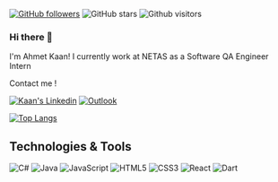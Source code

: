 [![GitHub followers](https://img.shields.io/github/followers/ahmetkaanmonun?style=social)](https://github.com/CerenBdk?tab=followers)
![GitHub stars](https://img.shields.io/github/stars/ahmetkaanmonun?style=social)
![Github visitors](https://visitor-badge.glitch.me/badge?page_id=ahmetkaanmonun.visitor-badge)

### Hi there 👋
I'm Ahmet Kaan!
I currently work at NETAS as a Software QA Engineer Intern

Contact me !

<a href="https://www.linkedin.com/in/ahmetkaanmonun/" target="_blank" rel="nofollow"><img alt="Kaan's Linkedin" src="https://img.shields.io/badge/LinkedIn-0077B5?style=for-the-badge&logo=linkedin&logoColor=white" /></a>
 <a href="mailto:ahmetkaan.monun@outlook.com" target="_blank" rel="nofollow"><img alt="Outlook" src="https://img.shields.io/badge/Microsoft_Outlook-0078D4?style=for-the-badge&logo=microsoft-outlook&logoColor=white"/></a>
 
[![Top Langs](https://github-readme-stats.vercel.app/api/top-langs/?username=ahmetkaanmonun&layout=compact)](https://github.com/anuraghazra/github-readme-stats)

## Technologies & Tools 

<img alt="C#" src="https://img.shields.io/badge/c%23-black?style=for-the-badge&logo=c-sharp&logoColor=white"></img>
<img alt="Java" src="https://img.shields.io/badge/java-black?style=for-the-badge&logo=java&logoColor=white"></img>
<img alt="JavaScript" src="https://img.shields.io/badge/javascript-black?style=for-the-badge&logo=javascript&logoColor=white"></img>
<img alt="HTML5" src="https://img.shields.io/badge/html5-black?style=for-the-badge&logo=html5&logoColor=white"></img>
<img alt="CSS3" src="https://img.shields.io/badge/css3-black?style=for-the-badge&logo=css3&logoColor=white"></img>
<img alt="React" src="https://img.shields.io/badge/react-black?style=for-the-badge&logo=react&logoColor=white"></img>
<img alt="Dart" src="https://img.shields.io/badge/dart-black?style=for-the-badge&logo=dart&logoColor=white"></img>

